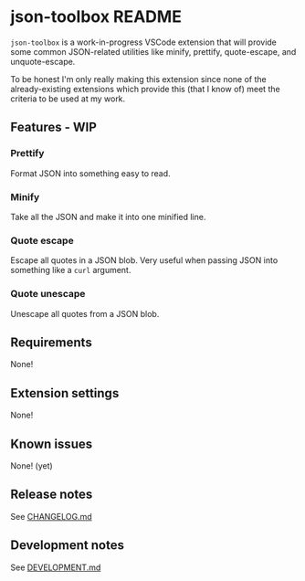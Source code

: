 # json-toolbox README

`json-toolbox` is a work-in-progress VSCode extension that will provide some
common JSON-related utilities like minify, prettify, quote-escape,
and unquote-escape.

To be honest I'm only really making this extension since none of the
already-existing extensions which provide this (that I know of) meet the
criteria to be used at my work.


## Features - WIP

### Prettify
Format JSON into something easy to read.

### Minify
Take all the JSON and make it into one minified line.

### Quote escape
Escape all quotes in a JSON blob. Very useful when passing JSON into something
like a `curl` argument.

### Quote unescape
Unescape all quotes from a JSON blob.


## Requirements

None!


## Extension settings

None!


## Known issues

None! (yet)


## Release notes

See [CHANGELOG.md](https://github.com/gspetrou/json-toolbox/blob/main/CHANGELOG.md)


## Development notes

See [DEVELOPMENT.md](https://github.com/gspetrou/json-toolbox/blob/main/DEVELOPMENT.md)
